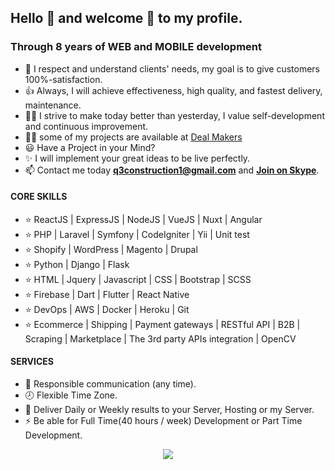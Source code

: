 ## Hello 👋 and welcome 🎉 to my profile.

### Through 8 years of WEB and MOBILE development
- 🚀 I respect and understand clients' needs, my goal is to give customers 100%-satisfaction.
- 👍 Always, I will achieve effectiveness, high quality, and fastest delivery, maintenance.
- 👨‍🎓 I strive to make today better than yesterday, I value self-development and continuous improvement.
- 👨‍💻 some of my projects are available at [Deal Makers](https://github.com/deal-makers)
- 😃 Have a Project in your Mind?
- ✨ I will implement your great ideas to be live perfectly.
- 📫 Contact me today **q3construction1@gmail.com** and **[Join on Skype](https://join.skype.com/invite/kz16eAu91s8Y)**.

#### CORE SKILLS
- ⭐ ReactJS | ExpressJS | NodeJS | VueJS | Nuxt | Angular
- ⭐ PHP | Laravel | Symfony | CodeIgniter | Yii | Unit test
- ⭐ Shopify | WordPress | Magento | Drupal
- ⭐ Python | Django | Flask
- ⭐ HTML | Jquery | Javascript | CSS | Bootstrap | SCSS
- ⭐ Firebase | Dart | Flutter | React Native
- ⭐ DevOps | AWS | Docker | Heroku | Git
- ⭐ Ecommerce | Shipping | Payment gateways | RESTful API | B2B | Scraping | Marketplace | The 3rd party APIs integration | OpenCV
#### SERVICES
- 💬 Responsible communication (any time).
- 🕗 Flexible Time Zone.
- 🚚 Deliver Daily or Weekly results to your Server, Hosting or my Server.
- ⚡ Be able for Full Time(40 hours / week) Development or Part Time Development.

<p align="center">
    <img src="https://github-profile-trophy.vercel.app/?username=devdreamsolution&column=7&theme=onedark"/>
</p>
